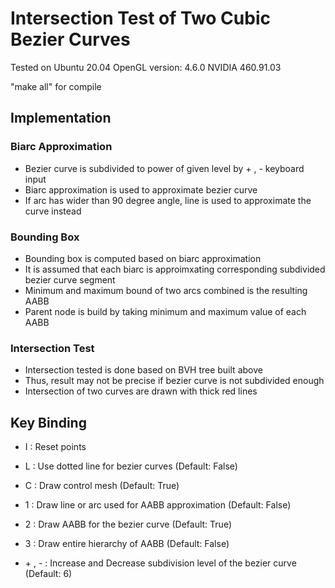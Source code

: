 # Intersection Test of Two Cubic Bezier Curves
Tested on Ubuntu 20.04
OpenGL version: 4.6.0 NVIDIA 460.91.03

"make all" for compile

## Implementation

### Biarc Approximation
- Bezier curve is subdivided to power of given level by \+ , \- keyboard input
- Biarc approximation is used to approximate bezier curve
- If arc has wider than 90 degree angle, line is used to approximate the curve instead

### Bounding Box
- Bounding box is computed based on biarc approximation
- It is assumed that each biarc is approimxating corresponding subdivided bezier curve segment
- Minimum and maximum bound of two arcs combined is the resulting AABB
- Parent node is build by taking minimum and maximum value of each AABB

### Intersection Test
- Intersection tested is done based on BVH tree built above
- Thus, result may not be precise if bezier curve is not subdivided enough
- Intersection of two curves are drawn with thick red lines

## Key Binding

- I : Reset points
- L : Use dotted line for bezier curves (Default: False)
- C : Draw control mesh (Default: True)

- 1 : Draw line or arc used for AABB approximation (Default: False)
- 2 : Draw AABB for the bezier curve (Default: True)
- 3 : Draw entire hierarchy of AABB (Default: False)

- \+ , \- : Increase and Decrease subdivision level of the bezier curve (Default: 6)